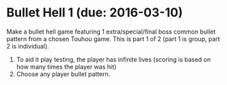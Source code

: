 Bullet Hell 1 (due: 2016-03-10)
===
Make a bullet hell game featuring 1 extra/special/final boss common bullet pattern from a chosen Touhou game. This is part 1 of 2 (part 1 is group, part 2 is individual).

1. To aid it play testing, the player has infinite lives (scoring is based on how many times the player was hit)
2. Choose any player bullet pattern.
